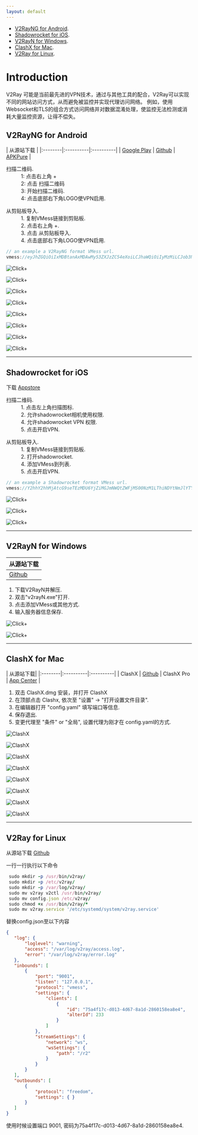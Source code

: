 ```yaml
---
layout: default
---
```


* [V2RayNG for Android](#v2rayng-for-android). 
* [Shadowrocket for iOS](#shadowrocket-for-ios). 
* [V2RayN for Windows](#v2rayn-for-windows). 
* [ClashX for Mac](#clashx-for-mac). 
* [V2Ray for Linux](#v2ray-for-linux).  


# Introduction

V2Ray 可能是当前最先进的VPN技术，通过与其他工具的配合，V2Ray可以实现不同的网站访问方式，从而避免被监控并实现代理访问网络。 例如，使用Websocket和TLS的组合方式访问网络并对数据混淆处理，使监控无法检测或消耗大量监控资源，让得不偿失。

  
## V2RayNG for Android

| 从源站下载 |
|:--------|:----------|:----------|
| [Google Play](https://play.google.com/store/apps/details?id=com.v2ray.ang)  | [Github](https://github.com/2dust/v2rayNG/releases/download/1.7.16/v2rayNG_1.7.16_x86_64.apk) | [APKPure](https://apkpure.com/v2rayng/com.v2ray.ang)  |

<dl>
  <dt>扫描二维码.</dt>
  <dd>1: 点击右上角 + </dd>
  <dd>2: 点击 扫描二维码</dd>
  <dd>3: 开始扫描二维码.</dd>
  <dd>4: 点击底部右下角LOGO使VPN启用.</dd>
</dl>


<dl>
  <dt>从剪贴板导入.</dt>
  <dd>1. 复制VMess链接到剪贴板.</dd>
  <dd>2. 点击右上角 +.</dd>
  <dd>3. 点击 从剪贴板导入.</dd>
  <dd>4. 点击底部右下角LOGO使VPN启用.</dd>
</dl>  

```js
// an example a V2RayNG format VMess url.
vmess://eyJhZGQiOiIxMDBtanAxMDAwMy53ZXJzZC54eXoiLCJhaWQiOiIyMzMiLCJob3N0IjoiMTAwbWpwMTAwMDMud2Vyc2QueHl6IiwiaWQiOiI2MGExN2NiOS0wODVjLTRkYTgtYTAzNS1jZDkyZmI4MzdmMTciLCJuZXQiOiJ3cyIsInBhdGgiOiJyMiIsInBvcnQiOiI0NDMiLCJwcyI6IlYyUkFZUSIsInNjeSI6ImNoYWNoYTIwLXBvbHkxMzA1Iiwic25pIjoiMTAwbWpwMTAwMDMud2Vyc2QueHl6IiwidGxzIjoidGxzIiwidHlwZSI6IiIsInYiOiIyIn0=
```

 ![Click+](assets/images/v2rayng-cn-1.jpg)

 ![Click+](assets/images/v2rayng-cn-2.jpg)

 ![Click+](assets/images/v2rayng-addqr-3.png)

 ![Click+](assets/images/v2rayng-addqr-4.png)

 ![Click+](assets/images/v2rayng-addqr-5.png)

 ![Click+](assets/images/v2rayng-addqr-6.png)

 ![Click+](assets/images/v2rayng-addqr-7.png)

 ![Click+](assets/images/v2rayng-cn-4.jpg)

* * *
 

## Shadowrocket for iOS

下载 [Appstore](https://apps.apple.com/us/app/shadowrocket/id932747118)

<dl>
  <dt>扫描二维码.</dt>
  <dd>1. 点击左上角扫描图标.</dd>
  <dd>2. 允许shadowrocket相机使用权限.</dd>
  <dd>4. 允许shadowrocket VPN 权限.</dd>
  <dd>5. 点击开启VPN.</dd>
</dl> 

<dl>
  <dt>从剪贴板导入.</dt>
  <dd>1. 复制VMess链接到剪贴板.</dd>
  <dd>2. 打开shadowrocket.</dd>
  <dd>4. 添加VMess到列表.</dd>
  <dd>5. 点击开启VPN.</dd>
</dl> 

```js
// an example a Shadowrocket format VMess url.
vmess://Y2hhY2hhMjAtcG9seTEzMDU6YjZiMGJmNWQtZWFjMS00NzM1LThiNDYtNmJlYTYwZTEwZmQwQDEwMGdoazEwMDAxLndlcnNkLnh5ejo0NDM=?remarks=R2VPN&obfsParam=%7B%22Host%22:%22100ghk10101.wgwsd.xyz%22%7D&path=/r2&obfs=websocket&tls=1&peer=100ghk10101.wgwsd.xyz&mux=1&alterId=233
```
 
 ![Click+](assets/images/shadowrocket-cn-1.jpg)

 ![Click+](assets/images/shadowrocket-2.jpg)

 ![Click+](assets/images/shadowrocket-cn-2.jpg)

 ***

## V2RayN for Windows

| 从源站下载 |
|:--------| 
| [Github](https://github.com/2dust/v2rayN/releases/download/5.29/v2rayN-Core.zip) |  

1. 下载V2RayN并解压.
2. 双击"v2rayN.exe"打开.
3. 点击添加VMess或其他方式.
4. 输入服务器信息保存.

 ![Click+](assets/images/v2rayn-cn-1.jpg)

 ![Click+](assets/images/v2rayn-cn-2.jpg)

 ***

## ClashX for Mac

| 从源站下载|
|:--------|:----------|:----------|
| ClashX | [Github](https://github.com/yichengchen/clashX/releases/download/1.94.0/ClashX.dmg) |  ClashX Pro |  [App Center](https://install.appcenter.ms/users/clashx/apps/clashx-pro/distribution_groups/public)  |  

1. 双击 ClashX.dmg 安装，并打开 ClashX
2. 在顶部点击 Clashx, 依次至 "设置" -> "打开设置文件目录".
3. 在编辑器打开 "config.yaml" 填写端口等信息.
4. 保存退出.
5. 变更代理至 "条件" or "全局", 设置代理为刚才在 config.yaml的方式.

 ![ClashX](assets/images/clashx-1.jpg) 

 ![ClashX](assets/images/clashx-2.jpg)

 ![ClashX](assets/images/clashx-3.png)

 ![ClashX](assets/images/clashx-4.jpg) 

 ![ClashX](assets/images/clashx-5.jpg)

 ![ClashX](assets/images/clashx-6.png)

 ![ClashX](assets/images/clashx-7.jpg) 

 ![ClashX](assets/images/clashx-8.jpg) 

 ***

## V2Ray for Linux

从源站下载 [Github](https://github.com/v2fly/v2ray-core/releases)

<dl>
<dt>一行一行执行以下命令</dt>
</dl>

 ```ruby
  sudo mkdir -p /usr/bin/v2ray/
  sudo mkdir -p /etc/v2ray/
  sudo mkdir -p /var/log/v2ray/
  sudo mv v2ray v2ctl /usr/bin/v2ray/
  sudo mv config.json /etc/v2ray/
  sudo chmod +x /usr/bin/v2ray/*
  sudo mv v2ray.service '/etc/systemd/system/v2ray.service'
```

<dl>
<dt>替换config.json至以下内容</dt>
</dl>

 ```json
{
    "log": {
        "loglevel": "warning",
        "access": "/var/log/v2ray/access.log",
        "error": "/var/log/v2ray/error.log"
    },
    "inbounds": [
        {
            "port": "9001",
            "listen": "127.0.0.1",
            "protocol": "vmess",
            "settings": {
                "clients": [
                    {
                        "id": "75a4f17c-d013-4d67-8a1d-2860158ea8e4",
                        "alterId": 233
                    } 
                ]
            },
            "streamSettings": {
                "network": "ws",
                "wsSettings": {
                    "path": "/r2"
                }
            }
        } 
    ],
    "outbounds": [
        {
            "protocol": "freedom",
            "settings": { }
        }
    ]
}
```
 
 <dl>
<dt>使用时候设置端口 9001, 密码为75a4f17c-d013-4d67-8a1d-2860158ea8e4.</dt>
</dl>


